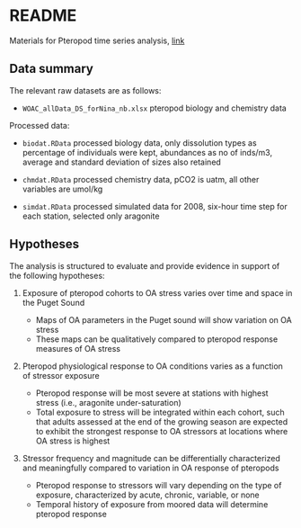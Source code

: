 # README

Materials for Pteropod time series analysis, [link](http://162.243.131.102:3838/pteropod_ts/dat_explr.Rmd)

## Data summary

The relevant raw datasets are as follows: 

* `WOAC_allData_DS_forNina_nb.xlsx` pteropod biology and chemistry data

Processed data:

* `biodat.RData` processed biology data, only dissolution types as percentage of individuals were kept, abundances as no of inds/m3, average and standard deviation of sizes also retained

* `chmdat.RData` processed chemistry data, pCO2 is uatm, all other variables are umol/kg

* `simdat.RData` processed simulated data for 2008, six-hour time step for each station, selected only aragonite

## Hypotheses

The analysis is structured to evaluate and provide evidence in support of the following hypotheses:

1) Exposure of pteropod cohorts to OA stress varies over time and space in the Puget Sound
     * Maps of OA parameters in the Puget sound will show variation on OA stress
     * These maps can be qualitatively compared to pteropod response measures of OA stress

2) Pteropod physiological response to OA conditions varies as a function of stressor exposure
     * Pteropod response will be most severe at stations with highest stress (i.e., aragonite under-saturation)
     * Total exposure to stress will be integrated within each cohort, such that adults assessed at the end of the growing season are expected to exhibit the strongest response to OA stressors at locations where OA stress is highest
     
3) Stressor frequency and magnitude can be differentially characterized and meaningfully compared to variation in OA response of pteropods
    * Pteropod response to stressors will vary depending on the type of exposure, characterized by acute, chronic, variable, or none
    * Temporal history of exposure from moored data will determine pteropod response

